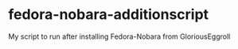 # fedora-nobara-additionscript
My script to run after installing Fedora-Nobara from GloriousEggroll
